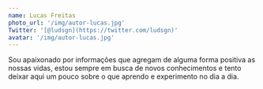 ```yaml
---
name: Lucas Freitas
photo_url: '/img/autor-lucas.jpg'
Twitter: '[@ludsgn](https://twitter.com/ludsgn)'
avatar: '/img/autor-lucas.jpg'
---
```

Sou apaixonado por informações que agregam de alguma forma positiva as nossas vidas, estou sempre em busca de novos conhecimentos e tento deixar aqui um pouco sobre o que aprendo e experimento no dia a dia.
